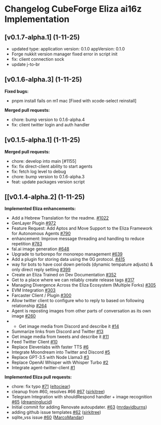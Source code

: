 # Changelog CubeForge Eliza ai16z Implementation


## [v0.1.7-alpha.1] (1-11-25)

- updated type: application
version: 0.1.0
appVersion: 0.1.0
- Forge nukkit version manager fixed error in script init
- fix: client connection sock
- update j-to-br
 

## [v0.1.6-alpha.3] (1-11-25)


**Fixed bugs:**

- pnpm install fails on m1 mac \[Fixed with xcode-select reinstall\] 

**Merged pull requests:**

- chore: bump version to 0.1.6-alpha.4 
- fix: client twitter login and auth handler

## [v0.1.5-alpha.1] (1-11-25)


**Merged pull requests:**

- chore: develop into main [\#1155]
- fix: fix direct-client ability to start agents 
- fix: fetch log level to debug
- chore: bump version to 0.1.6-alpha.3 
- feat: update packages version script 

## [[v0.1.4-alpha.2] (1-11-25)


**Implemented Eliza enhancements:**

- Add a Hebrew Translation for the readme. [\#1022](https://github.com/ai16z/eliza/issues/1022)
- GenLayer Plugin [\#972](https://github.com/ai16z/eliza/issues/972)
- Feature Request: Add Aptos and Move Support to the Eliza Framework for Autonomous Agents [\#790](https://github.com/ai16z/eliza/issues/790)
- enhancement: Improve message threading and handling to reduce repetition [\#783](https://github.com/ai16z/eliza/issues/783)
- fal.ai image generation [\#648](https://github.com/ai16z/eliza/issues/648)
- Upgrade to turborepo for monorepo management [\#639](https://github.com/ai16z/eliza/issues/639)
- Add a plugin for storing data using the 0G protocol. [\#415](https://github.com/ai16z/eliza/issues/415)
- way for bots to have cool down periods \(dynamic tempature adjusts\) & only direct reply setting [\#399](https://github.com/ai16z/eliza/issues/399)
- Create an Eliza Trained on Dev Documentation [\#352](https://github.com/ai16z/eliza/issues/352)
- Get to a place where we can reliably create release tags [\#317](https://github.com/ai16z/eliza/issues/317)
- Managing Divergence Across the Eliza Ecosystem \(Multiple Forks\) [\#305](https://github.com/ai16z/eliza/issues/305)
- EVM Integration [\#303](https://github.com/ai16z/eliza/issues/303)
- Farcaster Client / Plugin [\#300](https://github.com/ai16z/eliza/issues/300)
- Allow twitter client to configure who to reply to based on following relationship [\#264](https://github.com/ai16z/eliza/issues/264)
- Agent is reposting images from other parts of conversation as its own image [\#260](https://github.com/ai16z/eliza/issues/260)
- - Get image media from Discord and describe it [\#14](https://github.com/ai16z/eliza/issues/14)
- Summarize links from Discord and Twitter [\#13](https://github.com/ai16z/eliza/issues/13)
- Get image media from tweets and describe it [\#11](https://github.com/ai16z/eliza/issues/11)
- Feed Twitter Client [\#10](https://github.com/ai16z/eliza/issues/10)
- Replace Elevenlabs with faster TTS [\#6](https://github.com/ai16z/eliza/issues/6)
- Integrate Moondream into Twitter and Discord [\#5](https://github.com/ai16z/eliza/issues/5)
- Replace GPT-3.5 with Node Llama3 [\#3](https://github.com/ai16z/eliza/issues/3)
- Replace OpenAI Whisper with Whisper Turbo [\#2](https://github.com/ai16z/eliza/issues/2)
- Integrate agent-twitter-client [\#1](https://github.com/ai16z/eliza/issues/1)

**Implemented Eliza pull requests:**

- chore: fix typo [\#71](https://github.com/ai16z/eliza/pull/71) ([eltociear](https://github.com/eltociear))
- cleanup from \#60, resolves \#66 [\#67](https://github.com/ai16z/eliza/pull/67) ([sirkitree](https://github.com/sirkitree))
- Telegram Integration with shouldRespond handler + image recognition [\#65](https://github.com/ai16z/eliza/pull/65) ([dreaminglucid](https://github.com/dreaminglucid))
- Initial commit for adding Renovate autoupdater. [\#63](https://github.com/ai16z/eliza/pull/63) ([mrdavidburns](https://github.com/mrdavidburns))
- adding github issue templates [\#62](https://github.com/ai16z/eliza/pull/62) ([sirkitree](https://github.com/sirkitree))
- sqlite\_vss issue [\#60](https://github.com/ai16z/eliza/pull/60) ([MarcoMandar](https://github.com/MarcoMandar))

